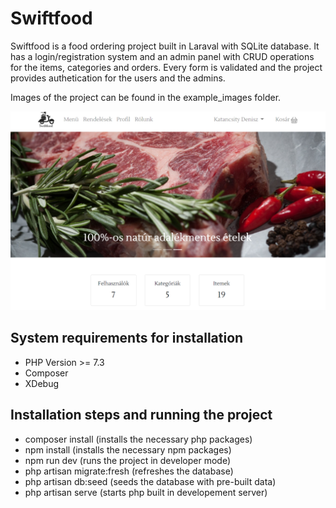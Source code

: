 # Swiftfood
Swiftfood is a food ordering project built in Laraval with SQLite database. It has a login/registration system and an admin panel with CRUD operations for the items, categories and orders. Every form is validated and the project provides authetication for the users and the admins.

Images of the project can be found in the example_images folder.

![Swiftfood main screen](./example_images/websho_start_page.PNG)

## System requirements for installation
 * PHP Version >= 7.3
 * Composer
 * XDebug

## Installation steps and running the project
* composer install (installs the necessary php packages)
* npm install (installs the necessary npm packages)
* npm run dev (runs the project in developer mode)
* php artisan migrate:fresh (refreshes the database)
* php artisan db:seed (seeds the database with pre-built data)
* php artisan serve (starts php built in developement server)
